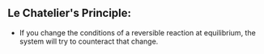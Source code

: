 ## Le Chatelier's Principle:  

* If you change the conditions of a reversible reaction at equilibrium, the system will try to counteract that change.  

